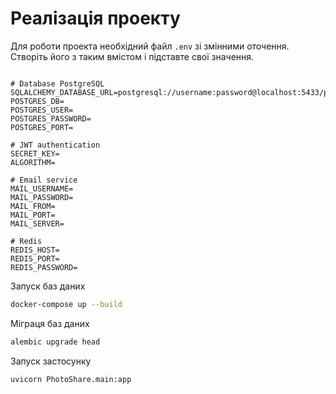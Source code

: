 # Реалізація проекту

Для роботи проекта необхідний файл `.env` зі змінними оточення.
Створіть його з таким вмістом і підставте свої значення.

```dotenv

# Database PostgreSQL
SQLALCHEMY_DATABASE_URL=postgresql://username:password@localhost:5433/postgres
POSTGRES_DB=
POSTGRES_USER=
POSTGRES_PASSWORD=
POSTGRES_PORT=

# JWT authentication
SECRET_KEY=
ALGORITHM=

# Email service
MAIL_USERNAME=
MAIL_PASSWORD=
MAIL_FROM=
MAIL_PORT=
MAIL_SERVER=

# Redis
REDIS_HOST=
REDIS_PORT=
REDIS_PASSWORD=
```

Запуск баз даних


```bash
docker-compose up --build
```

Міграця баз даних


```bash
alembic upgrade head
```

Запуск застосунку


```bash
uvicorn PhotoShare.main:app
```